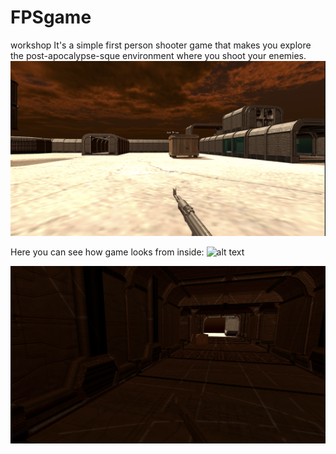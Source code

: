 # FPSgame
workshop
It's a simple first person shooter game that makes you explore the post-apocalypse-sque environment where you shoot your enemies.
![alt text](https://github.com/Alima2104/FPSgame/blob/main/Assets/Resources/1.png?raw=true)

Here you can see how game looks from inside:
![alt text](https://github.com/Alima2104/FPSgame/blob/main/Assets/Resources/2.png?raw=true)

![alt text](https://github.com/Alima2104/FPSgame/blob/main/Assets/Resources/3.png?raw=true)
